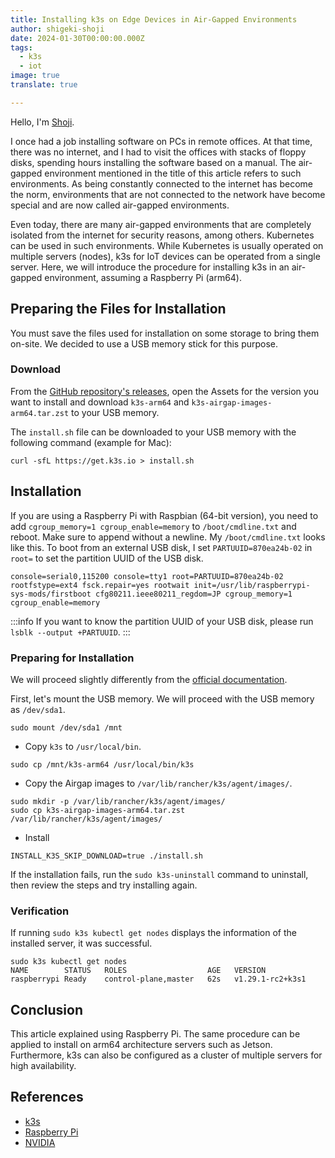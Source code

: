 ```yaml
---
title: Installing k3s on Edge Devices in Air-Gapped Environments
author: shigeki-shoji
date: 2024-01-30T00:00:00.000Z
tags:
  - k3s
  - iot
image: true
translate: true

---
```





Hello, I'm [Shoji](https://github.com/edward-mamezou).

I once had a job installing software on PCs in remote offices. At that time, there was no internet, and I had to visit the offices with stacks of floppy disks, spending hours installing the software based on a manual. The air-gapped environment mentioned in the title of this article refers to such environments. As being constantly connected to the internet has become the norm, environments that are not connected to the network have become special and are now called air-gapped environments.

Even today, there are many air-gapped environments that are completely isolated from the internet for security reasons, among others. Kubernetes can be used in such environments. While Kubernetes is usually operated on multiple servers (nodes), k3s for IoT devices can be operated from a single server. Here, we will introduce the procedure for installing k3s in an air-gapped environment, assuming a Raspberry Pi (arm64).

## Preparing the Files for Installation

You must save the files used for installation on some storage to bring them on-site. We decided to use a USB memory stick for this purpose.

### Download

From the [GitHub repository's releases](https://github.com/k3s-io/k3s/releases), open the Assets for the version you want to install and download `k3s-arm64` and `k3s-airgap-images-arm64.tar.zst` to your USB memory.

The `install.sh` file can be downloaded to your USB memory with the following command (example for Mac):

```text
curl -sfL https://get.k3s.io > install.sh
```

## Installation

If you are using a Raspberry Pi with Raspbian (64-bit version), you need to add `cgroup_memory=1 cgroup_enable=memory` to `/boot/cmdline.txt` and reboot. Make sure to append without a newline. My `/boot/cmdline.txt` looks like this. To boot from an external USB disk, I set `PARTUUID=870ea24b-02` in `root=` to set the partition UUID of the USB disk.

```text
console=serial0,115200 console=tty1 root=PARTUUID=870ea24b-02 rootfstype=ext4 fsck.repair=yes rootwait init=/usr/lib/raspberrypi-sys-mods/firstboot cfg80211.ieee80211_regdom=JP cgroup_memory=1 cgroup_enable=memory
```

:::info
If you want to know the partition UUID of your USB disk, please run `lsblk --output +PARTUUID`.
:::

### Preparing for Installation

We will proceed slightly differently from the [official documentation](https://docs.k3s.io/installation/airgap).

First, let's mount the USB memory. We will proceed with the USB memory as `/dev/sda1`.

```text
sudo mount /dev/sda1 /mnt
```

- Copy `k3s` to `/usr/local/bin`.

```text
sudo cp /mnt/k3s-arm64 /usr/local/bin/k3s
```

- Copy the Airgap images to `/var/lib/rancher/k3s/agent/images/`.

```text
sudo mkdir -p /var/lib/rancher/k3s/agent/images/
sudo cp k3s-airgap-images-arm64.tar.zst /var/lib/rancher/k3s/agent/images/
```

- Install

```text
INSTALL_K3S_SKIP_DOWNLOAD=true ./install.sh
```

If the installation fails, run the `sudo k3s-uninstall` command to uninstall, then review the steps and try installing again.

### Verification

If running `sudo k3s kubectl get nodes` displays the information of the installed server, it was successful.

```text
sudo k3s kubectl get nodes
NAME        STATUS   ROLES                  AGE   VERSION
raspberrypi Ready    control-plane,master   62s   v1.29.1-rc2+k3s1
```

## Conclusion

This article explained using Raspberry Pi. The same procedure can be applied to install on arm64 architecture servers such as Jetson. Furthermore, k3s can also be configured as a cluster of multiple servers for high availability.

## References

- [k3s](https://k3s.io/)
- [Raspberry Pi](https://www.raspberrypi.com/)
- [NVIDIA](https://www.nvidia.com/ja-jp/autonomous-machines/)


